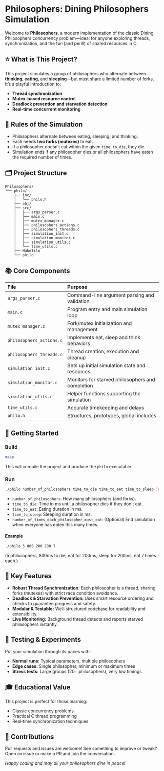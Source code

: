 # Philosophers: Dining Philosophers Simulation

Welcome to **Philosophers**, a modern implementation of the classic Dining Philosophers concurrency problem—ideal for anyone exploring threads, synchronization, and the fun (and peril!) of shared resources in C.

## ⭐ What is This Project?

This project simulates a group of philosophers who alternate between **thinking**, **eating**, and **sleeping**—but must share a limited number of forks. It’s a playful introduction to:

- **Thread synchronization**
- **Mutex-based resource control**
- **Deadlock prevention and starvation detection**
- **Real-time concurrent monitoring**


## 🚥 Rules of the Simulation

- Philosophers alternate between eating, sleeping, and thinking.
- Each needs **two forks (mutexes)** to eat.
- If a philosopher doesn’t eat within the given `time_to_die`, they die.
- Simulation ends if any philosopher dies or all philosophers have eaten the required number of times.


## 🗂️ Project Structure

```
Philosophers/
└── philo/
    ├── inc/
    │   └── philo.h
    ├── obj/
    ├── src/
    │   ├── args_parser.c
    │   ├── main.c
    │   ├── mutex_manager.c
    │   ├── philosophers_actions.c
    │   ├── philosophers_threads.c
    │   ├── simulation_init.c
    │   ├── simulation_monitor.c
    │   ├── simulation_utils.c
    │   └── time_utils.c
    ├── Makefile
    └── philo
```


## 📚 Core Components

| File | Purpose |
| :-- | :-- |
| `args_parser.c` | Command-line argument parsing and validation |
| `main.c` | Program entry and main simulation loop |
| `mutex_manager.c` | Fork/mutex initialization and management |
| `philosophers_actions.c` | Implements eat, sleep and think behaviors |
| `philosophers_threads.c` | Thread creation, execution and cleanup |
| `simulation_init.c` | Sets up initial simulation state and resources |
| `simulation_monitor.c` | Monitors for starved philosophers and completion |
| `simulation_utils.c` | Helper functions supporting the simulation |
| `time_utils.c` | Accurate timekeeping and delays |
| `philo.h` | Structures, prototypes, global includes |

## 🚀 Getting Started

### Build

```bash
make
```

This will compile the project and produce the `philo` executable.

### Run

```bash
./philo number_of_philosophers time_to_die time_to_eat time_to_sleep [number_of_times_each_philosopher_must_eat]
```

- `number_of_philosophers`: How many philosophers (and forks).
- `time_to_die`: Time in ms until a philosopher dies if they don’t eat.
- `time_to_eat`: Eating duration in ms.
- `time_to_sleep`: Sleeping duration in ms.
- `number_of_times_each_philosopher_must_eat`: (Optional) End simulation when everyone has eaten this many times.


#### Example

```bash
./philo 5 800 200 200 7
```

(5 philosophers, 800ms to die, eat for 200ms, sleep for 200ms, eat 7 times each.)

## 🧠 Key Features

- **Robust Thread Synchronization:** Each philosopher is a thread, sharing forks (mutexes) with strict race condition avoidance.
- **Deadlock \& Starvation Prevention:** Uses smart resource ordering and checks to guarantee progress and safety.
- **Modular \& Testable:** Well-structured codebase for readability and extensibility.
- **Live Monitoring:** Background thread detects and reports starved philosophers instantly.


## 🧪 Testing \& Experiments

Put your simulation through its paces with:

- **Normal runs:** Typical parameters, multiple philosophers
- **Edge cases:** Single philosopher, minimum or maximum times
- **Stress tests:** Large groups (20+ philosophers), very low timings


## 🎓 Educational Value

This project is perfect for those learning:

- Classic concurrency problems
- Practical C thread programming
- Real-time synchronization techniques


## 🤝 Contributions

Pull requests and issues are welcome! See something to improve or tweak? Open an issue or make a PR and join the conversation.

*Happy coding and may all your philosophers dine in peace!*
